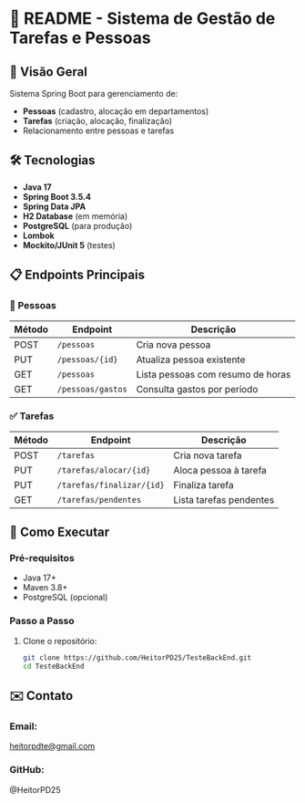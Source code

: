 # 📝 README - Sistema de Gestão de Tarefas e Pessoas

## 📌 Visão Geral
Sistema Spring Boot para gerenciamento de:
- **Pessoas** (cadastro, alocação em departamentos)
- **Tarefas** (criação, alocação, finalização)
- Relacionamento entre pessoas e tarefas

## 🛠 Tecnologias
- **Java 17**
- **Spring Boot 3.5.4**
- **Spring Data JPA**
- **H2 Database** (em memória)
- **PostgreSQL** (para produção)
- **Lombok**
- **Mockito/JUnit 5** (testes)

## 📋 Endpoints Principais

### 👥 Pessoas
| Método | Endpoint | Descrição |
|--------|----------|-----------|
| POST | `/pessoas` | Cria nova pessoa |
| PUT | `/pessoas/{id}` | Atualiza pessoa existente |
| GET | `/pessoas` | Lista pessoas com resumo de horas |
| GET | `/pessoas/gastos` | Consulta gastos por período |

### ✅ Tarefas
| Método | Endpoint | Descrição |
|--------|----------|-----------|
| POST | `/tarefas` | Cria nova tarefa |
| PUT | `/tarefas/alocar/{id}` | Aloca pessoa à tarefa |
| PUT | `/tarefas/finalizar/{id}` | Finaliza tarefa |
| GET | `/tarefas/pendentes` | Lista tarefas pendentes |

## 🚀 Como Executar

### Pré-requisitos
- Java 17+
- Maven 3.8+
- PostgreSQL (opcional)

### Passo a Passo
1. Clone o repositório:
   ```bash
   git clone https://github.com/HeitorPD25/TesteBackEnd.git
   cd TesteBackEnd

## ✉️ Contato

### Email: 
heitorpdte@gmail.com
### GitHub: 
@HeitorPD25



